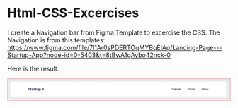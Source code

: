 # Html-CSS-Excercises
I create a Navigation bar from Figma Template to excercise the CSS. The Navigation is from this templates: https://www.figma.com/file/7l1Ar0sPDERTOqMYBqElAp/Landing-Page---Startup-App?node-id=0-5403&t=8tBwA1gAybo42nck-0

Here is the result.

<center><img src="https://github.com/kadoubleU/Html-CSS-Excercises/blob/main/08.nav-bars/05.navBar-style05/result.JPG" alt="Navigation Bar"></center>
